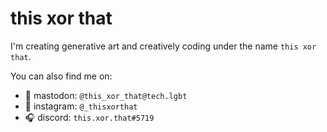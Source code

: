 # this xor that

I'm creating generative art and creatively coding under the name `this xor that`.

You can also find me on:

 - 🐘 mastodon: `@this_xor_that@tech.lgbt`
 - 📸 instagram: `@_thisxorthat`
 - 🎧 discord: `this.xor.that#5719`


